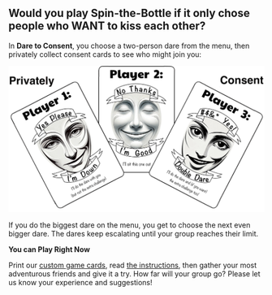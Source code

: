 <h2>Would you play Spin-the-Bottle if it only chose people who WANT to kiss each other?</h2>

In **Dare to Consent**, you choose a two-person dare from the menu, then privately collect consent cards to see who might join you:

<p align="center">
  <img src="https://github.com/DaringGames/DareToConsent/blob/main/promo%20art/Consent%20Card%20Examples.png?raw=true" width=800>
</p>

If you do the biggest dare on the menu, you get to choose the next even bigger dare. The dares keep escalating until your group reaches their limit.

**You can Play Right Now**

Print our [custom game cards](https://github.com/DaringGames/DareToConsent/blob/main/Cards/HomePrinting.pdf?raw=true), read [the instructions](https://github.com/DaringGames/DareToConsent/blob/main/PDFs/InstructionsBooklet.pdf), then gather your most adventurous friends and give it a try. How far will your group go? Please let us know your experience and suggestions!
